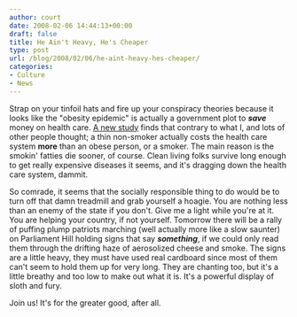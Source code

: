 ```yaml
---
author: court
date: 2008-02-06 14:44:13+00:00
draft: false
title: He Ain't Heavy, He's Cheaper
type: post
url: /blog/2008/02/06/he-aint-heavy-hes-cheaper/
categories:
- Culture
- News
---
```


Strap on your tinfoil hats and fire up your conspiracy theories because it looks like the "obesity epidemic" is actually a government plot to **_save_** money on health care.  [A new study](http://news.wired.com/dynamic/stories/O/OBESITY_COST?SITE=WIRE&SECTION=HOME&TEMPLATE=DEFAULT&CTIME=2008-02-05-02-58-08) finds that contrary to what I, and lots of other people thought; a thin non-smoker actually costs the health care system **more** than an obese person, or a smoker.  The main reason is the smokin' fatties die sooner, of course.  Clean living folks survive long enough to get really expensive diseases it seems, and it's dragging down the health care system, dammit.

So comrade, it seems that the socially responsible thing to do would be to turn off that damn treadmill and grab yourself a hoagie.  You are nothing less than an enemy of the state if you don't.  Give me a light while you're at it.  You are helping your country, if not yourself.  Tomorrow there will be a rally of puffing plump patriots marching (well actually more like a slow saunter) on Parliament Hill holding signs that say _**something**_, if we could only read them through the drifting haze of aerosolized cheese and smoke.  The signs are a little heavy, they must have used real cardboard since most of them can't seem to hold them up for very long.  They are chanting too, but it's a little breathy and too low to make out what it is.  It's a powerful display of sloth and fury.

Join us!  It's for the greater good, after all.
